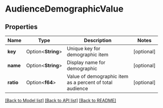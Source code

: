 # AudienceDemographicValue

## Properties

Name | Type | Description | Notes
------------ | ------------- | ------------- | -------------
**key** | Option<**String**> | Unique key for demographic item | [optional]
**name** | Option<**String**> | Display name for demographic | [optional]
**ratio** | Option<**f64**> | Value of demographic item as a percent of total audience | [optional]

[[Back to Model list]](../README.md#documentation-for-models) [[Back to API list]](../README.md#documentation-for-api-endpoints) [[Back to README]](../README.md)


